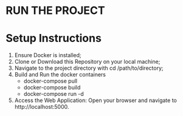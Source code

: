 # RUN THE PROJECT

# Setup Instructions

1) Ensure Docker is installed;
2) Clone or Download this Repository on your local machine;
3) Navigate to the project directory with cd /path/to/directory;
4) Build and Run the docker containers
     - docker-compose pull
     - docker-compose build
     - docker-compose run -d
5) Access the Web Application: Open your browser and navigate to http://localhost:5000.
